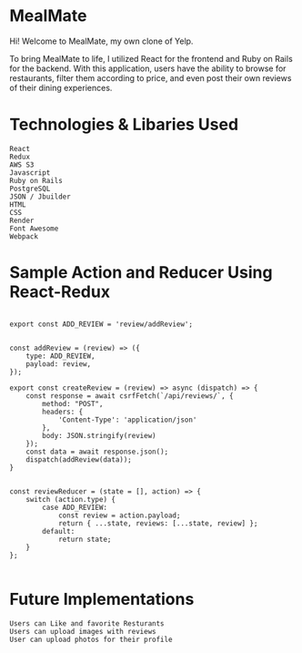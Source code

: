 # MealMate

Hi! Welcome to MealMate, my own clone of Yelp.

To bring MealMate to life, I utilized React for the frontend and Ruby on Rails for the backend. With this application, users have the ability to browse for restaurants, filter them according to price, and even post their own reviews of their dining experiences.

# Technologies & Libaries Used

    React
    Redux
    AWS S3
    Javascript
    Ruby on Rails
    PostgreSQL
    JSON / Jbuilder
    HTML
    CSS
    Render
    Font Awesome
    Webpack


# Sample Action and Reducer Using React-Redux

```import csrfFetch from "./csrf.js";

export const ADD_REVIEW = 'review/addReview';


const addReview = (review) => ({
    type: ADD_REVIEW,
    payload: review,
});

export const createReview = (review) => async (dispatch) => {
    const response = await csrfFetch(`/api/reviews/`, {
        method: "POST",
        headers: {
            'Content-Type': 'application/json'
        },
        body: JSON.stringify(review)
    });
    const data = await response.json();
    dispatch(addReview(data));
}


const reviewReducer = (state = [], action) => {
    switch (action.type) {
        case ADD_REVIEW:
            const review = action.payload;
            return { ...state, reviews: [...state, review] };
        default:
            return state;
    }
};


```


# Future Implementations 
    Users can Like and favorite Resturants
    Users can upload images with reviews
    User can upload photos for their profile